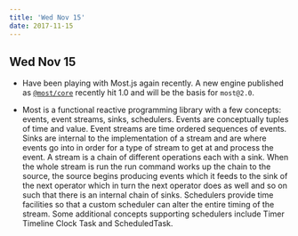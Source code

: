 ```yaml
---
title: 'Wed Nov 15'
date: 2017-11-15
---
```


## Wed Nov 15

- Have been playing with Most.js again recently. A new engine published as [`@most/core`](http://mostcore.readthedocs.io/en/latest/) recently hit 1.0 and will be the basis for `most@2.0`.

- Most is a functional reactive programming library with a few concepts: events, event streams, sinks, schedulers. Events are conceptually tuples of time and value. Event streams are time ordered sequences of events. Sinks are internal to the implementation of a stream and are where events go into in order for a type of stream to get at and process the event. A stream is a chain of different operations each with a sink. When the whole stream is run the run command works up the chain to the source, the source begins producing events which it feeds to the sink of the next operator which in turn the next operator does as well and so on such that there is an internal chain of sinks. Schedulers provide time facilities so that a custom scheduler can alter the entire timing of the stream. Some additional concepts supporting schedulers include Timer Timeline Clock Task and ScheduledTask.

